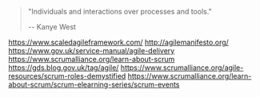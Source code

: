 >"Individuals and interactions over processes and tools."
>
>-- Kanye West

https://www.scaledagileframework.com/
http://agilemanifesto.org/
https://www.gov.uk/service-manual/agile-delivery
https://www.scrumalliance.org/learn-about-scrum
https://gds.blog.gov.uk/tag/agile/
https://www.scrumalliance.org/agile-resources/scrum-roles-demystified
https://www.scrumalliance.org/learn-about-scrum/scrum-elearning-series/scrum-events
